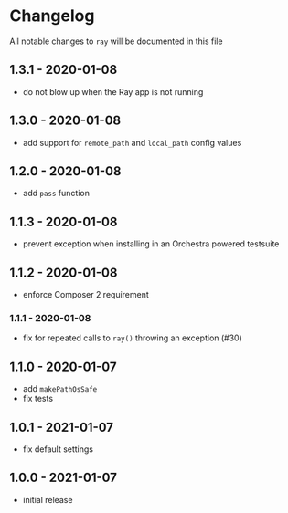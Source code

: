 # Changelog

All notable changes to `ray` will be documented in this file

## 1.3.1 - 2020-01-08

- do not blow up when the Ray app is not running

## 1.3.0 - 2020-01-08

- add support for `remote_path` and `local_path` config values

## 1.2.0 - 2020-01-08

- add `pass` function

## 1.1.3 - 2020-01-08

- prevent exception when installing in an Orchestra powered testsuite

## 1.1.2 - 2020-01-08

- enforce Composer 2 requirement

### 1.1.1 - 2020-01-08

- fix for repeated calls to `ray()` throwing an exception (#30)

## 1.1.0 - 2020-01-07

- add `makePathOsSafe`
- fix tests

## 1.0.1 - 2021-01-07

- fix default settings

## 1.0.0 - 2021-01-07

- initial release
